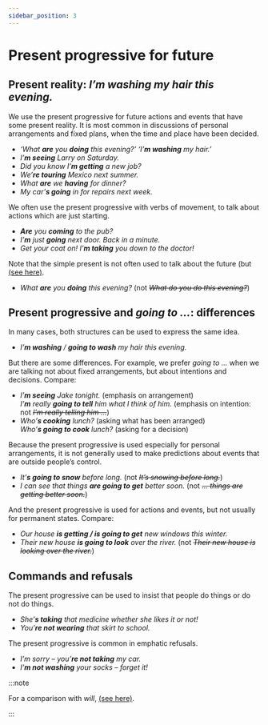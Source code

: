 ```yaml
---
sidebar_position: 3
---
```


# Present progressive for future

## Present reality: *I’m washing my hair this evening.*

We use the present progressive for future actions and events that have some present reality. It is most common in discussions of personal arrangements and fixed plans, when the time and place have been decided.

- *‘What **are** you **doing** this evening?’ ‘I’**m washing** my hair.’*
- *I’**m seeing** Larry on Saturday.*
- *Did you know I’**m getting** a new job?*
- *We’**re touring** Mexico next summer.*
- *What **are** we **having** for dinner?*
- *My car’**s going** in for repairs next week.*

We often use the present progressive with verbs of movement, to talk about actions which are just starting.

- ***Are** you **coming** to the pub?*
- *I’**m** just **going** next door. Back in a minute.*
- *Get your coat on! I’**m taking** you down to the doctor!*

Note that the simple present is not often used to talk about the future (but [(see here)](./simple-present-for-future).

- *What **are** you **doing** this evening?* (not *~~What do you do this evening?~~*)

## Present progressive and *going to …*: differences

In many cases, both structures can be used to express the same idea.

- *I’**m washing** / **going to wash** my hair this evening.*

But there are some differences. For example, we prefer *going to …* when we are talking not about fixed arrangements, but about intentions and decisions. Compare:

- *I’**m seeing** Jake tonight.* (emphasis on arrangement)  
  *I’**m** really **going to tell** him what I think of him.* (emphasis on intention: not *~~I’m really telling him …~~*)
- *Who’**s cooking** lunch?* (asking what has been arranged)  
  *Who’**s going to cook** lunch?* (asking for a decision)
  
Because the present progressive is used especially for personal arrangements, it is not generally used to make predictions about events that are outside people’s control.

- *It’**s going to snow** before long.* (not *~~It’s snowing before long.~~*)
- *I can see that things **are going to get** better soon.* (not *~~… things are getting better soon.~~*)

And the present progressive is used for actions and events, but not usually for permanent states. Compare:

- *Our house **is getting / is going to get** new windows this winter.*
- *Their new house **is going to look** over the river.* (not *~~Their new house is looking over the river.~~*)

## Commands and refusals

The present progressive can be used to insist that people do things or do not do things.

- *She’**s taking** that medicine whether she likes it or not!*
- *You’**re not wearing** that skirt to school.*

The present progressive is common in emphatic refusals.

- *I’m sorry – you’**re not taking** my car.*
- *I’**m not washing** your socks – forget it!*

:::note

For a comparison with *will*, [(see here)](./will-going-to-and-present-progressive-advanced-points).

:::
